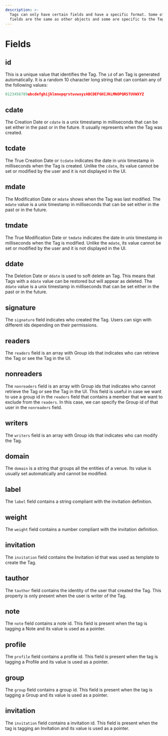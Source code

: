 ```yaml
---
description: >-
  Tags can only have certain fields and have a specific format. Some of these
  fields are the same as other objects and some are specific to the Tag object.
---
```


# Fields

## id

This is a unique value that identifies the Tag. The `id` of an Tag is generated automatically. It is a random 10 character long string that can contain any of the following values:

```javascript
0123456789abcdefghijklmnopqrstuvwxyzABCDEFGHIJKLMNOPQRSTUVWXYZ
```

## cdate

The Creation Date or `cdate` is a unix timestamp in milliseconds that can be set either in the past or in the future. It usually represents when the Tag was created.

## tcdate

The True Creation Date or `tcdate` indicates the date in unix timestamp in milliseconds when the Tag is created. Unlike the `cdate`, its value cannot be set or modified by the user and it is not displayed in the UI.

## mdate

The Modification Date or `mdate` shows when the Tag was last modified. The `mdate` value is a unix timestamp in milliseconds that can be set either in the past or in the future.

## tmdate

The True Modification Date or `tmdate` indicates the date in unix timestamp in milliseconds when the Tag is modified. Unlike the `mdate`, its value cannot be set or modified by the user and it is not displayed in the UI.

## ddate

The Deletion Date or `ddate` is used to soft delete an Tag. This means that Tags with a `ddate` value can be restored but will appear as deleted. The `ddate` value is a unix timestamp in milliseconds that can be set either in the past or in the future.

## signature

The `signature` field indicates who created the Tag. Users can sign with different ids depending on their permissions.

## readers

The `readers` field is an array with Group ids that indicates who can retrieve the Tag or see the Tag in the UI.

## nonreaders

The `nonreaders` field is an array with Group ids that indicates who cannot retrieve the Tag or see the Tag in the UI. This field is useful in case we want to use a group id in the `readers` field that contains a member that we want to exclude from the `readers`. In this case, we can specify the Group id of that user in the `nonreaders` field.

## writers

The `writers` field is an array with Group ids that indicates who can modify the Tag.&#x20;

## domain

The `domain` is a string that groups all the entities of a venue. Its value is usually set automatically and cannot be modified.

## label

The `label` field contains a string compliant with the invitation definition.

## weight

The `weight` field contains a number compliant with the invitation definition.

## invitation

The `invitation` field contains the Invitation id that was used as template to create the Tag.

## tauthor

The `tauthor` field contains the identity of the user that created the Tag. This property is only present when the user is writer of the Tag.

## note

The `note` field contains a note id. This field is present when the tag is tagging a Note and its value is used as a pointer.

## profile

The `profile` field contains a profile id. This field is present when the tag is tagging a Profile and its value is used as a pointer.

## group

The `group` field contains a group id. This field is present when the tag is tagging a Group and its value is used as a pointer.

## invitation

The `invitation` field contains a invitation id. This field is present when the tag is tagging an Invitation and its value is used as a pointer.

